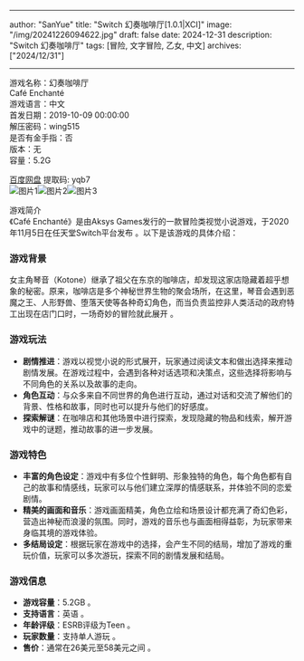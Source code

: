 
---
author: "SanYue"
title: "Switch 幻奏咖啡厅[1.0.1|XCI]"
image: "/img/20241226094622.jpg"
draft: false
date: 2024-12-31
description: "Switch 幻奏咖啡厅"
tags: [冒险, 文字冒险, 乙女, 中文]
archives: ["2024/12/31"]

---

游戏名称：幻奏咖啡厅   
Café Enchanté    
游戏语言：中文  
首发日期：2019-10-09 00:00:00  
解压密码：wing515  
是否有金手指：否  
版本：无   
容量：5.2G

[百度网盘](https://pan.baidu.com/s/1xh15dUQAXleb9Q3SglVmpw) 提取码: yqb7  
![图片1](/img/4ff1ad.jpg)![图片2](/img/0657aa.jpg)![图片3](/img/a236da.jpg)  

游戏简介  
《Café Enchanté》是由Aksys Games发行的一款冒险类视觉小说游戏，于2020年11月5日在任天堂Switch平台发布 。以下是该游戏的具体介绍：

### 游戏背景
女主角琴音（Kotone）继承了祖父在东京的咖啡店，却发现这家店隐藏着超乎想象的秘密。原来，咖啡店是多个神秘世界生物的聚会场所，在这里，琴音会遇到恶魔之王、人形野兽、堕落天使等各种奇幻角色，而当负责监控非人类活动的政府特工出现在店门口时，一场奇妙的冒险就此展开 。

### 游戏玩法
- **剧情推进**：游戏以视觉小说的形式展开，玩家通过阅读文本和做出选择来推动剧情发展。在游戏过程中，会遇到各种对话选项和决策点，这些选择将影响与不同角色的关系以及故事的走向。
- **角色互动**：与众多来自不同世界的角色进行互动，通过对话和交流了解他们的背景、性格和故事，同时也可以提升与他们的好感度。
- **探索解谜**：在咖啡店和其他场景中进行探索，发现隐藏的物品和线索，解开游戏中的谜题，推动故事的进一步发展。

### 游戏特色
- **丰富的角色设定**：游戏中有多位个性鲜明、形象独特的角色，每个角色都有自己的故事和情感线，玩家可以与他们建立深厚的情感联系，并体验不同的恋爱剧情。
- **精美的画面和音乐**：游戏画面精美，角色立绘和场景设计都充满了奇幻色彩，营造出神秘而浪漫的氛围。同时，游戏的音乐也与画面相得益彰，为玩家带来身临其境的游戏体验。
- **多结局设定**：根据玩家在游戏中的选择，会产生不同的结局，增加了游戏的重玩价值，玩家可以多次游玩，探索不同的剧情发展和结局。

### 游戏信息
- **游戏容量**：5.2GB 。
- **支持语言**：英语 。
- **年龄评级**：ESRB评级为Teen 。
- **玩家数量**：支持单人游玩 。
- **售价**：通常在26美元至58美元之间 。
